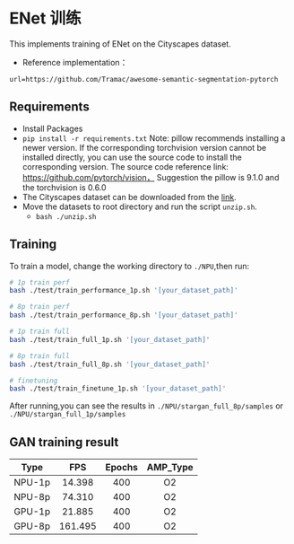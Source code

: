 # ENet 训练
This implements training of ENet on the Cityscapes dataset.
- Reference implementation：
```
url=https://github.com/Tramac/awesome-semantic-segmentation-pytorch
```



## Requirements # 

- Install Packages 
- `pip install -r requirements.txt`
   Note: pillow recommends installing a newer version. If the corresponding torchvision version cannot be installed directly, you can use the source code to install the corresponding version. The source code reference link: https://github.com/pytorch/vision，
Suggestion the pillow is 9.1.0 and the torchvision is 0.6.0
- The Cityscapes dataset can be downloaded from the [link](https://www.cityscapes-dataset.com/). 
- Move the datasets to root directory and run the script `unzip.sh`. 
  - `bash ./unzip.sh`



## Training # 
To train a model, change the working directory to `./NPU`,then run: 

```bash
# 1p train perf
bash ./test/train_performance_1p.sh '[your_dataset_path]'

# 8p train perf
bash ./test/train_performance_8p.sh '[your_dataset_path]'

# 1p train full
bash ./test/train_full_1p.sh '[your_dataset_path]'

# 8p train full
bash ./test/train_full_8p.sh '[your_dataset_path]'

# finetuning
bash ./test/train_finetune_1p.sh '[your_dataset_path]'
```
After running,you can see the results in `./NPU/stargan_full_8p/samples` or `./NPU/stargan_full_1p/samples`




## GAN training result # 

|  Type  |   FPS   | Epochs | AMP_Type |
| :----: | :-----: | :----: | :------: |
| NPU-1p | 14.398  |  400   |    O2    |
| NPU-8p | 74.310  |  400   |    O2    |
| GPU-1p | 21.885  |  400   |    O2    |
| GPU-8p | 161.495 |  400   |    O2    |

